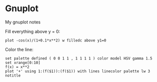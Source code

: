 Gnuplot
=======

My gnuplot notes


Fill everything above y = 0:

```
plot -cos(x)/(1+0.1*x**2) w filledc above y1=0
```

Color the line:

```
set palette defined ( 0 0 1 1 , 1 1 1 1 ) color model HSV gamma 1.5
set xrange[0:10]
f(x) = x**2
plot '+' using 1:(f($1)):(f($1)) with lines linecolor palette lw 3 notitle
```
